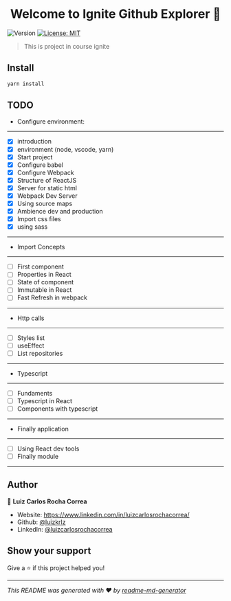 <h1 align="center">Welcome to Ignite Github Explorer 👋</h1>
<p>
  <img alt="Version" src="https://img.shields.io/badge/version-1.0.0-blue.svg?cacheSeconds=2592000" />
  <a href="#" target="_blank">
    <img alt="License: MIT" src="https://img.shields.io/badge/License-MIT-yellow.svg" />
  </a>
</p>

> This is project in course ignite

## Install

```sh
yarn install
```

## TODO

- Configure environment:

---

- [x] introduction
- [x] environment (node, vscode, yarn)
- [x] Start project
- [x] Configure babel
- [x] Configure Webpack
- [x] Structure of ReactJS
- [x] Server for static html
- [x] Webpack Dev Server
- [x] Using source maps
- [x] Ambience dev and production
- [x] Import css files
- [x] using sass

---

- Import Concepts

---

- [ ] First component
- [ ] Properties in React
- [ ] State of component
- [ ] Immutable in React
- [ ] Fast Refresh in webpack

---

- Http calls

---

- [ ] Styles list
- [ ] useEffect
- [ ] List repositories

---

- Typescript

---

- [ ] Fundaments
- [ ] Typescript in React
- [ ] Components with typescript

---

- Finally application

---

- [ ] Using React dev tools
- [ ] Finally module

---

## Author

👤 **Luiz Carlos Rocha Correa**

- Website: https://www.linkedin.com/in/luizcarlosrochacorrea/
- Github: [@luizkrlz](https://github.com/luizkrlz)
- LinkedIn: [@luizcarlosrochacorrea](https://linkedin.com/in/luizcarlosrochacorrea)

## Show your support

Give a ⭐️ if this project helped you!

---

_This README was generated with ❤️ by [readme-md-generator](https://github.com/kefranabg/readme-md-generator)_

